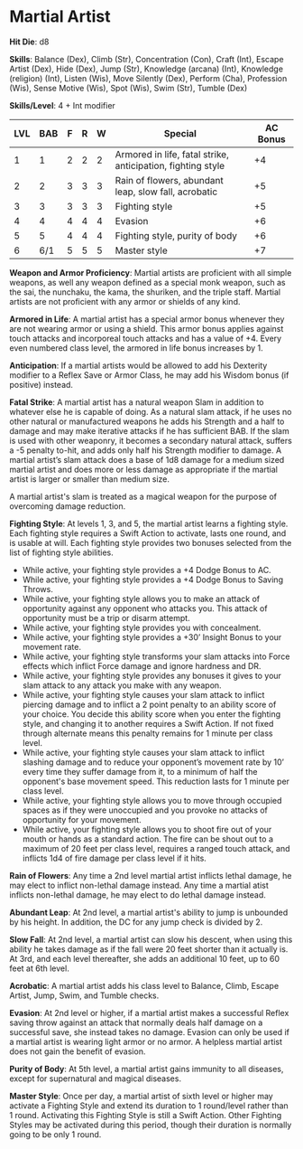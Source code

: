 # Martial Artist

**Hit Die**: d8

**Skills**: Balance (Dex), Climb (Str), Concentration (Con), Craft (Int), Escape Artist (Dex), Hide (Dex), Jump (Str), Knowledge (arcana) (Int), Knowledge (religion) (Int), Listen (Wis), Move Silently (Dex), Perform (Cha), Profession (Wis), Sense Motive (Wis), Spot (Wis), Swim (Str), Tumble (Dex)

**Skills/Level**: 4 + Int modifier

LVL | BAB | F | R | W | Special | AC Bonus
--- | --- | - | - | - | ------- | --- 
1   | 1   | 2 | 2 | 2 | Armored in life, fatal strike, anticipation, fighting style | +4
2   | 2   | 3 | 3 | 3 | Rain of flowers, abundant leap, slow fall, acrobatic		| +5
3   | 3   | 3 | 3 | 3 | Fighting style 												| +5
4   | 4   | 4 | 4 | 4 | Evasion		 												| +6
5   | 5   | 4 | 4 | 4 | Fighting style, purity of body								| +6
6   | 6/1 | 5 | 5 | 5 | Master style 			 									| +7

**Weapon and Armor Proficiency**: Martial artists are proficient with all simple weapons, as well any weapon defined as a special monk weapon, such as the sai, the nunchaku, the kama, the shuriken, and the triple staff. Martial artists are not proficient with any armor or shields of any kind.

**Armored in Life**: A martial artist has a special armor bonus whenever they are not wearing armor or using a shield. This armor bonus applies against touch attacks and incorporeal touch attacks and has a value of +4. Every even numbered class level, the armored in life bonus increases by 1. 

**Anticipation**: If a martial artists would be allowed to add his Dexterity modifier to a Reflex Save or Armor Class, he may add his Wisdom bonus (if positive) instead.

**Fatal Strike**: A martial artist has a natural weapon Slam in addition to whatever else he is capable of doing. As a natural slam attack, if he uses no other natural or manufactured weapons he adds his Strength and a half to damage and may make iterative attacks if he has sufficient BAB. If the slam is used with other weaponry, it becomes a secondary natural attack, suffers a -5 penalty to-hit, and adds only half his Strength modifier to damage. A martial artist’s slam attack does a base of 1d8 damage for a medium sized martial artist and does more or less damage as appropriate if the martial artist is larger or smaller than medium size.

A martial artist's slam is treated as a magical weapon for the purpose of overcoming damage reduction.

**Fighting Style**: At levels 1, 3, and 5, the martial artist learns a fighting style. Each fighting style requires a Swift Action to activate, lasts one round, and is usable at will. Each fighting style provides two bonuses selected from the list of fighting style abilities.

* While active, your fighting style provides a +4 Dodge Bonus to AC.
* While active, your fighting style provides a +4 Dodge Bonus to Saving Throws.
* While active, your fighting style allows you to make an attack of opportunity against any opponent who attacks you. This attack of opportunity must be a trip or disarm attempt.
* While active, your fighting style provides you with concealment.
* While active, your fighting style provides a +30’ Insight Bonus to your movement rate.
* While active, your fighting style transforms your slam attacks into Force effects which inflict Force damage and ignore hardness and DR.
* While active, your fighting style provides any bonuses it gives to your slam attack to any attack you make with any weapon.
* While active, your fighting style causes your slam attack to inflict piercing damage and to inflict a 2 point penalty to an ability score of your choice. You decide this ability score when you enter the fighting style, and changing it to another requires a Swift Action. If not fixed through alternate means this penalty remains for 1 minute per class level.
* While active, your fighting style causes your slam attack to inflict slashing damage and to reduce your opponent’s movement rate by 10’ every time they suffer damage from it, to a minimum of half the opponent's base movement speed. This reduction lasts for 1 minute per class level.
* While active, your fighting style allows you to move through occupied spaces as if they were unoccupied and you provoke no attacks of opportunity for your movement.
* While active, your fighting style allows you to shoot fire out of your mouth or hands as a standard action. The fire can be shout out to a maximum of 20 feet per class level, requires a ranged touch attack, and inflicts 1d4 of fire damage per class level if it hits.

**Rain of Flowers**: Any time a 2nd level martial artist inflicts lethal damage, he may elect to inflict non-lethal damage instead. Any time a martial atist inflicts non-lethal damage, he may elect to do lethal damage instead.

**Abundant Leap**: At 2nd level, a martial artist's ability to jump is unbounded by his height. In addition, the DC for any jump check is divided by 2.

**Slow Fall**: At 2nd level, a martial artist can slow his descent, when using this ability he takes damage as if the fall were 20 feet shorter than it actually is. At 3rd, and each level thereafter, she adds an additional 10 feet, up to 60 feet at 6th level.

**Acrobatic**: A martial artist adds his class level to Balance, Climb, Escape Artist, Jump, Swim, and Tumble checks.

**Evasion**: At 2nd level or higher, if a martial artist makes a successful Reflex saving throw against an attack that normally deals half damage on a successful save, she instead takes no damage. Evasion can only be used if a martial artist is wearing light armor or no armor. A helpless martial artist does not gain the benefit of evasion.

**Purity of Body**: At 5th level, a martial artist gains immunity to all diseases, except for supernatural and magical diseases.

**Master Style**: Once per day, a martial artist of sixth level or higher may activate a Fighting Style and extend its duration to 1 round/level rather than 1 round. Activating this Fighting Style is still a Swift Action. Other Fighting Styles may be activated during this period, though their duration is normally going to be only 1 round. 